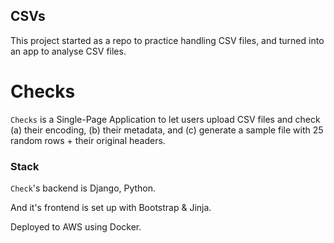 ## CSVs

This project started as a repo to practice handling CSV files, and turned into an app to analyse CSV files.

# Checks

`Checks` is a Single-Page Application to let users upload CSV files and check (a) their encoding, (b) their metadata, and (c) generate a sample file with 25 random rows + their original headers.

### Stack

`Check`'s backend is Django, Python.

And it's frontend is set up with Bootstrap & Jinja.

Deployed to AWS using Docker.